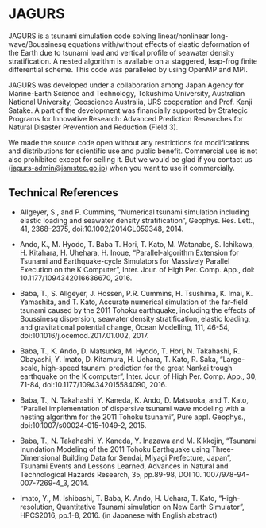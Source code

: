 JAGURS
=======

JAGURS is a tsunami simulation code solving linear/nonlinear long-wave/Boussinesq equations with/without effects of elastic deformation of the Earth due to tsunami load and vertical profile of seawater density stratification. A nested algorithm is available on a staggered, leap-frog finite differential scheme. This code was paralleled by using OpenMP and MPI.

JAGURS was developed under a collaboration among Japan Agency for Marine-Earth Science and Technology, Tokushima University, Australian National University, Geoscience Australia, URS cooperation and Prof. Kenji Satake. A part of the development was financially supported by Strategic Programs for Innovative Research: Advanced Prediction Researches for Natural Disaster Prevention and Reduction (Field 3).

We made the source code open without any restrictions for modifications and distributions for scientific use and public benefit. Commercial use is not also prohibited except for selling it. But we would be glad if you contact us (jagurs-admin@jamstec.go.jp) when you want to use it commercially.

Technical References
--------------------

- Allgeyer, S., and P. Cummins, “Numerical tsunami simulation including elastic loading and seawater density stratification”, Geophys. Res. Lett., 41, 2368–2375, doi:10.1002/2014GL059348, 2014.

- Ando, K., M. Hyodo, T. Baba T. Hori, T. Kato, M. Watanabe, S. Ichikawa, H. Kitahara, H. Uhehara, H. Inoue, “Parallel-algorithm Extension for Tsunami and Earthquake-cycle Simulators for Massively Parallel Execution on the K Computer”, Inter. Jour. of High Per. Comp. App., doi: 10.1177/1094342016636670, 2016.

- Baba, T., S. Allgeyer, J. Hossen, P.R. Cummins, H. Tsushima, K. Imai, K. Yamashita, and T. Kato, Accurate numerical simulation of the far-field tsunami caused by the 2011 Tohoku earthquake, including the effects of Boussinesq dispersion, seawater density stratification, elastic loading, and gravitational potential change, Ocean Modelling, 111, 46-54, doi:10.1016/j.ocemod.2017.01.002, 2017.

- Baba, T., K. Ando, D. Matsuoka, M. Hyodo, T. Hori, N. Takahashi, R. Obayashi, Y. Imato, D. Kitamura, H. Uehara, T. Kato, R. Saka, “Large-scale, high-speed tsunami prediction for the great Nankai trough earthquake on the K computer”, Inter. Jour. of High Per. Comp. App., 30, 71-84, doi:10.1177/1094342015584090, 2016.

- Baba, T., N. Takahashi, Y. Kaneda, K. Ando, D. Matsuoka, and T. Kato, “Parallel implementation of dispersive tsunami wave modeling with a nesting algorithm for the 2011 Tohoku tsunami”, Pure appl. Geophys., doi:10.1007/s00024-015-1049-2, 2015.

- Baba, T., N. Takahashi, Y. Kaneda, Y. Inazawa and M. Kikkojin, “Tsunami Inundation Modeling of the 2011 Tohoku Earthquake using Three-Dimensional Building Data for Sendai, Miyagi Prefecture, Japan”, Tsunami Events and Lessons Learned, Advances in Natural and Technological Hazards Research, 35, pp.89-98, DOI 10. 1007/978-94-007-7269-4_3, 2014.

- Imato, Y., M. Ishibashi, T. Baba, K. Ando, H. Uehara, T. Kato, “High-resolution, Quantitative Tsunami simulation on New Earth Simulator”, HPCS2016, pp.1-8, 2016.
(in Japanese with English abstract)
